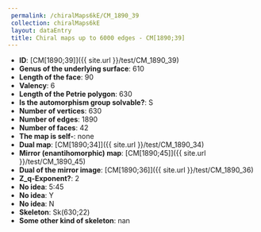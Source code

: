 ```yaml
--- 
 permalink: /chiralMaps6kE/CM_1890_39 
 collection: chiralMaps6kE
 layout: dataEntry
 title: Chiral maps up to 6000 edges - CM[1890;39]
---
```


- **ID**: [CM[1890;39]]({{ site.url }}/test/CM_1890_39)
- **Genus of the underlying surface**: 610
- **Length of the face**: 90
- **Valency**: 6
- **Length of the Petrie polygon**: 630
- **Is the automorphism group solvable?**: S
- **Number of vertices**: 630
- **Number of edges**: 1890
- **Number of faces**: 42
- **The map is self-**: none
- **Dual map**: [CM[1890;34]]({{ site.url }}/test/CM_1890_34)
- **Mirror (enantihomorphic) map**: [CM[1890;45]]({{ site.url }}/test/CM_1890_45)
- **Dual of the mirror image**: [CM[1890;36]]({{ site.url }}/test/CM_1890_36)
- **Z_q-Exponent?**: 2
- **No idea**:  5:45
- **No idea**: Y
- **No idea**: N
- **Skeleton**: Sk(630;22)
- **Some other kind of skeleton**: nan

